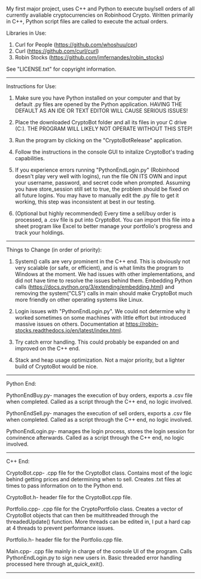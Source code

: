 My first major project, uses C++ and Python to execute buy/sell orders of all currently avaliable cryptocurrencies on Robinhood Crypto. Written primarily in C++, Python script files are called to execute the actual orders.

Libraries in Use:
1. Curl for People (https://github.com/whoshuu/cpr)
2. Curl (https://github.com/curl/curl)
3. Robin Stocks (https://github.com/jmfernandes/robin_stocks)

See "LICENSE.txt" for copyright information.
________________________________________________________________________________________________________________________________________________________________________

Instructions for Use:
1. Make sure you have Python installed on your computer and that by default .py files are opened by the Python application. HAVING THE DEFAULT AS
   AN IDE OR TEXT EDITOR WILL CAUSE SERIOUS ISSUES!

2. Place the downloaded CryptoBot folder and all its files in your C drive (C:\). THE PROGRAM WILL LIKELY NOT OPERATE WITHOUT THIS STEP!

3. Run the program by clicking on the "CryptoBotRelease" application.

4. Follow the instructions in the console GUI to initalize CryptoBot's trading capabilities.

5. If you experience errors running "PythonEndLogin.py" (Robinhood doesn't play very well with logins), run the file ON ITS OWN
   and input your username, password, and secret code when prompted. Assuming you have store_session still set to true, the problem
   should be fixed on all future logins. You may have to manually edit the .py file to get it working, this step was inconsistent at best
   in our testing.

6. (Optional but highly recommended) Every time a sell/buy order is processed, a .csv file is put into CryptoBot. You can import this file
    into a sheet program like Excel to better manage your portfolio's progress and track your holdings.
________________________________________________________________________________________________________________________________________________________________________

Things to Change (in order of priority):

1. System() calls are very prominent in the C++ end. This is obviously not very scalable (or safe, or efficient), and is what limits the program 
   to Windows at the moment. We had issues with other implementations, and did not have time to resolve the issues behind them.
   Embedding Python calls (https://docs.python.org/3/extending/embedding.html) and removing the system("CLS") calls in main
   should make CryptoBot much more friendly on other operating systems like Linux.

2. Login issues with "PythonEndLogin.py". We could not determine why it worked sometimes on some machines with little effort but introduced massive
   issues on others. Documentation at https://robin-stocks.readthedocs.io/en/latest/index.html.

3. Try catch error handling. This could probably be expanded on and improved on the C++ end.

4. Stack and heap usage optimization. Not a major priority, but a lighter build of CryptoBot would be nice.
________________________________________________________________________________________________________________________________________________________________________

Python End:

PythonEndBuy.py- manages the execution of buy orders, exports a .csv file when completed.
		 Called as a script through the C++ end, no logic involved.

PythonEndSell.py- manages the execution of sell orders, exports a .csv file when completed.
		  Called as a script through the C++ end, no logic involved.

PythonEndLogin.py- manages the login process, stores the login session for convinence afterwards.
		   Called as a script through the C++ end, no logic involved.

__________________________________________________________________________________________________________________________________________________________________________

C++ End:

CryptoBot.cpp- .cpp file for the CryptoBot class. Contains most of the logic behind getting prices
		and determining when to sell. Creates .txt files at times to pass information
		on to the Python end.

CryptoBot.h- header file for the CryptoBot.cpp file.

Portfolio.cpp- .cpp file for the CryptoPortfolio class. Creates a vector of CryptoBot objects that can then be
 		multithreaded through the threadedUpdate() function. More threads can be edited in, I put a hard
		cap at 4 threads to prevent performance issues.

Portfolio.h- header file for the Portfolio.cpp file.

Main.cpp- .cpp file mainly in charge of the console UI of the program. Calls PythonEndLogin.py to sign new users in.
	  Basic threaded error handling processed here through at_quick_exit().

___________________________________________________________________________________________________________________________________________________________________________

